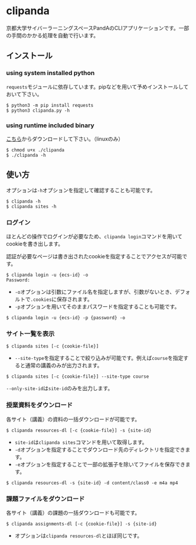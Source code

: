 # clipanda

京都大学サイバーラーニングスペースPandAのCLIアプリケーションです。一部の手間のかかる処理を自動で行います。

## インストール

### using system installed python
`requests`モジュールに依存しています。pipなどを用いて予めインストールしておいて下さい。

```
$ python3 -m pip install requests
$ python3 clipanda.py -h
```

### using runtime included binary
[こちら](https://github.com/face0u0/clipanda/releases)からダウンロードして下さい。（linuxのみ）

```
$ chmod u+x ./clipanda
$ ./clipanda -h
```

## 使い方

オプションは`-h`オプションを指定して確認することも可能です。
```
$ clipanda -h
$ clipanda sites -h
```

### ログイン
ほとんどの操作でログインが必要なため、`clipanda login`コマンドを用いてcookieを書き出します。

認証が必要なページは書き出されたcookieを指定することでアクセスが可能です。

```
$ clipanda login -u {ecs-id} -o
Password:
```
- `-o`オプションは引数にファイル名を指定しますが、引数がないとき、デフォルトで`.cookies`に保存されます。
- `-p`オプションを用いてそのままパスワードを指定することも可能です。
```
$ clipanda login -u {ecs-id} -p {password} -o
```

### サイト一覧を表示
```
$ clipanda sites [-c {cookie-file}]
```
- `--site-type`を指定することで絞り込みが可能です。例えば`course`を指定すると通常の講義のみが出力されます。
```
$ clipanda sites [-c {cookie-file}] --site-type course
```
`--only-site-id`は`site-id`のみを出力します。

### 授業資料をダウンロード
各サイト（講義）の資料の一括ダウンロードが可能です。
```
$ clipanda resources-dl [-c {cookie-file}] -s {site-id}
```

- `site-id`は`clipanda sites`コマンドを用いて取得します。
- `-d`オプションを指定することでダウンロード先のディレクトリを指定できます。
- `-e`オプションを指定することで一部の拡張子を除いてファイルを保存できます。

```
$ clipanda resources-dl -s {site-id} -d content/class0 -e m4a mp4
```

### 課題ファイルをダウンロード
各サイト（講義）の課題の一括ダウンロードも可能です。
```
$ clipanda assignments-dl [-c {cookie-file}] -s {site-id}
```
- オプションは`clipanda resources-dl`とほぼ同じです。
